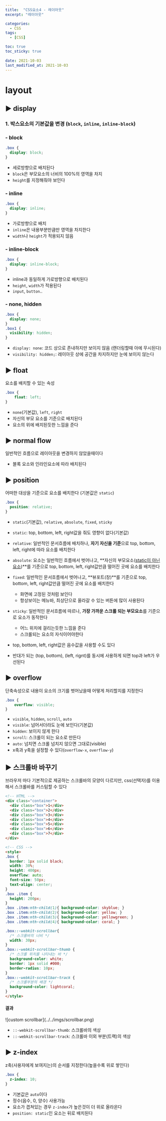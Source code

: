 ```yaml
---
title:  "CSS요소4 - 레이아웃"
excerpt: "레이아웃"

categories:
  - CSS
tags:
  - [CSS]

toc: true
toc_sticky: true
 
date: 2021-10-03
last_modified_at: 2021-10-03
---
```

# layout

## ▶️ display

### 1. 박스요소의 기본값을 변경 (`block`, `inline`, `inline-block`)
### - block
```css
.box {
  display: block;
}
```
- 세로방향으로 배치된다
- `block`은 부모요소의 너비의 100%의 영역을 차지
- `height`를 지정해줘야 보인다

### - inline
```css
.box {
  display: inline;
}
```
- 가로방향으로 배치
- `inline`은 내용부분만큼만 영역을 차지한다
- `width`나 `height`가 적용되지 않음

### - inline-block
```css
.box {
  display: inline-block;
}
```
- inline과 동일하게 가로방향으로 배치된다
- `height`, `width`가 적용된다
- `input`, `button`..

### - none, hidden
```css
.box {
  display: none;
}
.box1 {
  visibility: hidden;
}
```
- `display: none`: 코드 상으로 존내하지만 보이지 않음 (랜더링할때 아에 무시된다)
- `visibility: hidden;`: 레이아웃 상에 공간을 차지하지만 눈에 보이지 않는다

## ▶️ float
요소를 배치할 수 있는 속성
```css
.box {
    float: left;
}
```
- `none`(기본값), `left`, `right`
- 자신의 부모 요소를 기준으로 배치된다
- 요소의 위에 배치된듯한 느낌을 준다

## ▶️ normal flow
일반적인 흐름으로 레이아웃을 변경하지 않았을때이다
- 블록 요소와 인라인요소에 따라 배치된다

## ▶️ position
어떠한 대상을 기준으로 요소를 배치한다 (기본값은 `static`)
```css
.box {
  position: relative;
}
```
- `static`(기본값), `relative`, `absolute`, `fixed`, `sticky`
- `static`: top, bottom, left, right값을 줘도 영향이 없다(기본값)
- `relative`: 일반적인 문서흐름에 배치하나, **자기 자신을 기준**으로 top, bottom, left, right에 따라 요소를 배치한다
- `absolute`: 요소는 일반적인 흐름에서 벗어나고, **자신의 부모요소(<u>static이 아닌 요소</u>)**를 기준으로 top, bottom, left, right값만큼 떨어진 곳에 요소를 배치한다
- `fixed`: 일반적인 문서흐름에서 벗어나고, **뷰포트(창)**를 기준으로 top, bottom, left, right값만큼 떨어진 곳에 요소를 배치한다
  - 화면에 고정된 것처럼 보인다
  - 항상보이는 메뉴바, 최상단으로 올라갈 수 있는 버튼에 많이 사용된다
- `sticky`: 일반적인 문서흐름에 따르나, **가장 가까운 스크롤 되는 부모요소**를 기준으로 요소가 동작한다
  - 어느 위치에 걸리는듯한 느낌을 준다
  - 스크롤되는 요소의 자식이어야한다

- top, bottom, left, right값은 음수값을 사용할 수도 있다
- 반대가 되는 (top, bottom), (left, rignt)를 동시에 사용하게 되면 top과 left가 우선된다

## ▶️ overflow
단축속성으로 내용이 요소의 크기를 벗어났을때 어떻게 처리할지를 지정한다
```css
.box {
    overflow: visible;
}
```
- `visible`, `hidden`, `scroll`, `auto`
- `visible`: 넘어서더라도 눈에 보인다(기본값)
- `hidden`: 보이지 않게 한다
- `scroll`: 스크롤이 되는 요소로 만든다
- `auto`: 넘치면 스크롤 넘치지 않으면 그대로(visible)
- x축과 y축을 설정할 수 있다(`overflow-x`, `overflow-y`)


## ▶️ 스크롤바 바꾸기
브라우저 마다 기본적으로 제공하는 스크롤바의 모양이 다르지만, css(선택자)를 이용해서 스크롤바를 커스텀할 수 있다
```html
<!-- HTML -->
<div class="container">
  <div class="box">1</div>
  <div class="box">2</div>
  <div class="box">3</div>
  <div class="box">4</div>
  <div class="box">5</div>
  <div class="box">6</div>
  <div class="box">7</div>
</div>

<!-- CSS -->
<style>
.box {
  border: 1px solid black;
  width: 30%;
  height: 400px;
  overflow: auto;
  font-size: 50px;
  text-align: center;
}
.box .item {
  height: 200px;
}
.box .item:nth-child(1){ background-color: skyblue; }
.box .item:nth-child(2){ background-color: yellow; }
.box .item:nth-child(3){ background-color: yellowgreen; }
.box .item:nth-child(4){ background-color: coral; }

.box::-webkit-scrollbar{
  /* 스크롤바의 너비 */
  width: 30px;
}
.box::-webkit-scrollbar-thumb { 
  /* 스크롤 위치를 나타내는 바 */
  background-color: white; 
  border: 1px solid #000;
  border-radius: 10px;
} 
.box::-webkit-scrollbar-track { 
  /* 스크롤부분의 배경 */
  background-color: lightcoral; 
}
</style>
```
<h4>결과</h4>
![custom scrollbar](../../imgs/scrollbar.png)

- `::-webkit-scrollbar-thumb`: 스크롤바의 색상
- `::-webkit-scrollbar-track`: 스크롤바 이외 부분(트랙)의 색상

## ▶️ z-index
z축(사용자에게 보여지는)의 순서를 지정한다(높을수록 위로 쌓인다)

```css 
.box {
  z-index: 10;
}
```

- 기본값은 `auto`이다
- 정수(음수, 0, 양수) 사용가능
- 요소가 겹쳐있는 경우 `z-index`가 높은것이 더 위로 올라온다
- `position: static`인 요소는 뒤로 배치된다

